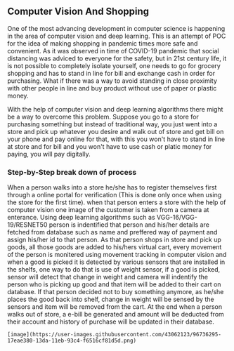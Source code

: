 ## Computer Vision And Shopping 

One of the most advancing development in computer science is happening in the area of computer vision and deep learning. This is an attempt of POC for the idea of making shopping in pandemic times more safe and convenient. As it was observed in time of COVID-19 pandemic that social distancing was adviced to everyone for the safety, but in 21st century life, it is not possible to completely isolate yourself, one needs to go for grocery shopping and has to stand in line for bill and exchange cash in order for purchasing. What if there was a way to avoid standing in close proximity with other people in line and buy product without use of paper or plastic money.

With the help of computer vision and deep learning algorithms there might be a way to overcome this problem. Suppose you go to a store for purchasing something but instead of traditional way, you just went into a store and pick up whatever you desire and walk out of store and get bill on your phone and pay online for that, with this you won't have to stand in line at store and for bill and you won't have to use cash or platic money for paying, you will pay digitally.
### Step-by-Step break down of process

When a person walks into a store he/she has to register themselves first through a online portal for verification (This is done only once when using the store for the first time). when that person enters a store with the help of computer vision one image of the customer is taken from a camera at enterance. Using deep learning algorithms such as VGG-16/VGG-19/RESNET50 person is indentified that person and his/her details are fetched from database such as name and preffered way of payment and assign his/her id to that person.
As that person shops in store and pick up goods, all those goods are added to his/hers virtual cart, every movement of the person is monitered using movement tracking in computer vision and when a good is picked it is detected by various sensors that are installed in the shelfs, one way to do that is use of weight sensor, if a good is picked, sensor will detect that change in weight and camera will indentify the person who is picking up good and that item will be added to their cart on database. If that person decided not to buy something anymore, as he/she places the good back into shelf, change in weight will be sensed by the sensors and item will be removed from the cart.
At the end when a person walks out of store, a e-bill be generated and amount will be deducted from their account and history of purchase will be updated in their database.


```
[image](https://user-images.githubusercontent.com/43062123/96736295-17eae380-13da-11eb-93c4-f6516cf81d5d.png)
```

